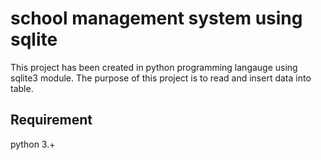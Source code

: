 # school management system using sqlite
This project has been created in python programming langauge using sqlite3
module. The purpose of this project is to read and insert 
data into table. 

## Requirement 
python 3.+
